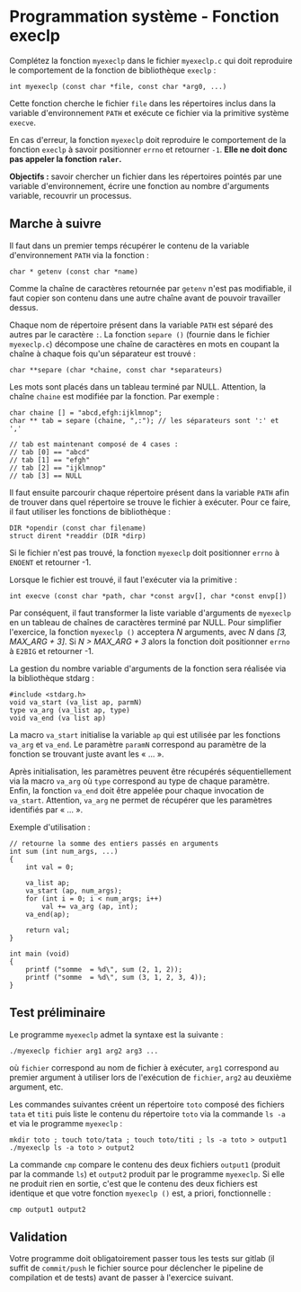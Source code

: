# Programmation système - Fonction execlp

Complétez la fonction `myexeclp` dans le fichier `myexeclp.c` qui doit reproduire le comportement de la fonction de bibliothèque `execlp` :

    int myexeclp (const char *file, const char *arg0, ...)

Cette fonction cherche le fichier `file` dans les répertoires inclus dans la variable d'environnement `PATH` et exécute ce fichier via la primitive système `execve`.

En cas d'erreur, la fonction `myexeclp` doit reproduire le comportement de la fonction `execlp` à savoir positionner `errno` et retourner `-1`.
**Elle ne doit donc pas appeler la fonction `raler`.**

**Objectifs :** savoir chercher un fichier dans les répertoires pointés par une variable d'environnement, écrire une fonction au nombre d'arguments variable, recouvrir un processus.

## Marche à suivre

Il faut dans un premier temps récupérer le contenu de la variable d'environnement `PATH` via la fonction :

    char * getenv (const char *name)

Comme la chaîne de caractères retournée par `getenv` n'est pas modifiable, il faut copier son contenu dans une autre chaîne avant de pouvoir travailler dessus.

Chaque nom de répertoire présent dans la variable `PATH` est séparé des autres par le caractère `:`.
La fonction `separe ()` (fournie dans le fichier `myexeclp.c`) décompose une chaîne de caractères en mots en coupant la chaîne à chaque fois qu'un séparateur est trouvé :

    char **separe (char *chaine, const char *separateurs)

Les mots sont placés dans un tableau terminé par NULL.
Attention, la chaîne `chaine` est modifiée par la fonction.
Par exemple :

    char chaine [] = "abcd,efgh:ijklmnop";
    char ** tab = separe (chaine, ",:"); // les séparateurs sont ':' et ','

    // tab est maintenant composé de 4 cases :
    // tab [0] == "abcd"
    // tab [1] == "efgh"
    // tab [2] == "ijklmnop"
    // tab [3] == NULL

Il faut ensuite parcourir chaque répertoire présent dans la variable `PATH` afin de trouver dans quel répertoire se trouve le fichier à exécuter.
Pour ce faire, il faut utiliser les fonctions de bibliothèque :

    DIR *opendir (const char filename)
    struct dirent *readdir (DIR *dirp)

Si le fichier n'est pas trouvé, la fonction `myexeclp` doit positionner `errno` à `ENOENT` et retourner -1. 

Lorsque le fichier est trouvé, il faut l'exécuter via la primitive :

    int execve (const char *path, char *const argv[], char *const envp[])

Par conséquent, il faut transformer la liste variable d'arguments de `myexeclp` en un tableau de chaînes de caractères terminé par NULL.
Pour simplifier l'exercice, la fonction `myexeclp ()` acceptera *N* arguments, avec *N* dans *[3, MAX_ARG + 3]*.
Si *N > MAX_ARG + 3* alors la fonction doit positionner `errno` à `E2BIG` et retourner -1.

La gestion du nombre variable d'arguments de la fonction sera réalisée via la bibliothèque stdarg :

    #include <stdarg.h>
    void va_start (va_list ap, parmN)
    type va_arg (va_list ap, type)
    void va_end (va list ap)

La macro `va_start` initialise la variable `ap` qui est utilisée par les fonctions `va_arg` et `va_end`.
Le paramètre `paramN` correspond au paramètre de la fonction se trouvant juste avant les « ... ».

Après initialisation, les paramètres peuvent être récupérés séquentiellement via la macro `va_arg` où `type` correspond au type de chaque paramètre.
Enfin, la fonction `va_end` doit être appelée pour chaque invocation de `va_start`.
Attention, `va_arg` ne permet de récupérer que les paramètres identifiés par « ... ».

Exemple d'utilisation :

    // retourne la somme des entiers passés en arguments 
    int sum (int num_args, ...)
    {
        int val = 0;

        va_list ap;
        va_start (ap, num_args);
        for (int i = 0; i < num_args; i++)
            val += va_arg (ap, int);
        va_end(ap);

        return val;
    }

    int main (void)
    {
        printf ("somme  = %d\", sum (2, 1, 2));
        printf ("somme  = %d\", sum (3, 1, 2, 3, 4));
    }

## Test préliminaire

Le programme `myexeclp` admet la syntaxe est la suivante :

    ./myexeclp fichier arg1 arg2 arg3 ...

où `fichier` correspond au nom de fichier à exécuter, `arg1` correspond au premier argument à utiliser lors de l'exécution de `fichier`, `arg2` au deuxième argument, etc.

Les commandes suivantes créent un répertoire `toto` composé des fichiers `tata` et `titi` puis liste le contenu du répertoire `toto` via la commande `ls -a` et via le programme `myexeclp` :

    mkdir toto ; touch toto/tata ; touch toto/titi ; ls -a toto > output1
    ./myexeclp ls -a toto > output2

La commande `cmp` compare le contenu des deux fichiers `output1` (produit par la commande `ls`) et `output2` produit par le programme `myexeclp`.
Si elle ne produit rien en sortie, c'est que le contenu des deux fichiers est identique et que votre fonction `myexeclp ()` est, a priori, fonctionnelle :

    cmp output1 output2

## Validation

Votre programme doit obligatoirement passer tous les tests sur gitlab (il suffit de `commit/push` le fichier source pour déclencher le pipeline de compilation et de tests) avant de passer à l'exercice suivant.
